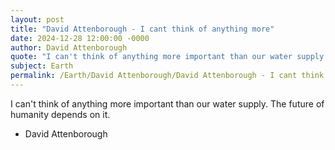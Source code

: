 ```yaml
---
layout: post
title: "David Attenborough - I cant think of anything more"
date: 2024-12-28 12:00:00 -0000
author: David Attenborough
quote: "I can't think of anything more important than our water supply. The future of humanity depends on it."
subject: Earth
permalink: /Earth/David Attenborough/David Attenborough - I cant think of anything more
---
```


I can't think of anything more important than our water supply. The future of humanity depends on it.

- David Attenborough
